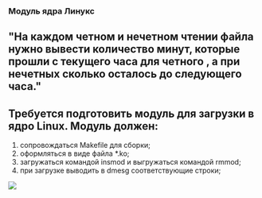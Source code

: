 ### Модуль ядра Линукс

## "На каждом четном и нечетном чтении файла нужно вывести количество минут, которые прошли с текущего часа для четного , а при нечетных сколько осталось до следующего часа."

## Требуется подготовить модуль для загрузки в ядро Linux. Модуль должен:

1. сопровождаться Makefile для сборки;
2. оформляться в виде файла *.ko;
3. загружаться командой insmod и выгружаться командой rmmod;
4. при загрузке выводить в dmesg соответствующие строки;

![](https://github.com/artemskorypin/OS/blob/main/4lab/photo/%D0%A1%D0%BD%D0%B8%D0%BC%D0%BE%D0%BA%20%D1%8D%D0%BA%D1%80%D0%B0%D0%BD%D0%B0%20%D0%BE%D1%82%202024-08-17%2016-39-48.png)
